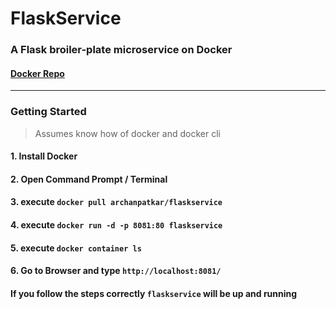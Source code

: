 # FlaskService
### A Flask broiler-plate microservice on Docker

#### [Docker Repo](https://hub.docker.com/r/archanpatkar/flaskservice/)

***

### Getting Started
> Assumes know how of docker and docker cli
#### 1. Install Docker
#### 2. Open Command Prompt / Terminal
#### 3. execute `docker pull archanpatkar/flaskservice`
#### 4. execute `docker run -d -p 8081:80 flaskservice`
#### 5. execute `docker container ls`
#### 6. Go to Browser and type `http://localhost:8081/`

#### If you follow the steps correctly `flaskservice` will be up and running
